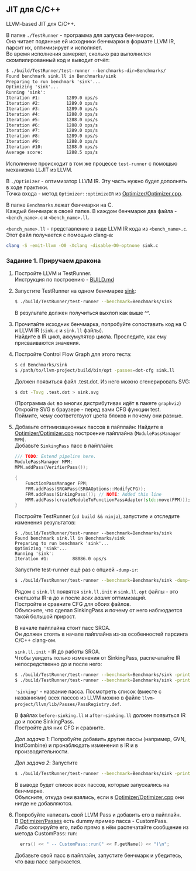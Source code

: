 ## JIT для C/C++

LLVM-based JIT для C/C++.  

В папке `./TestRunner` - программа для запуска бенчмарок.  
Она читает поданные ей исходники бенчмарки в формате LLVM IR, парсит их, оптимизирует и исполняет.  
Во время исполнения замеряет, сколько раз выполнился скомпилированный код и выводит отчёт:

```txt
$ ./build/TestRunner/test-runner --benchmarks-dir=Benchmarks/
Found benchmark sink.ll in Benchmarks/sink
Preparing to run benchmark 'sink'...
Optimizing 'sink'...
Running 'sink':
Iteration #1:          1289.0 ops/s
Iteration #2:          1289.0 ops/s
Iteration #3:          1289.0 ops/s
Iteration #4:          1288.0 ops/s
Iteration #5:          1288.0 ops/s
Iteration #6:          1288.0 ops/s
Iteration #7:          1289.0 ops/s
Iteration #8:          1289.0 ops/s
Iteration #9:          1288.0 ops/s
Iteration #10:         1288.0 ops/s
Average score:         1288.5 ops/s
```
Исполнение происходит в том же процессе `test-runner` с помощью механизма LLJIT из LLVM.

В `./Optimizer` - оптимизатор LLVM IR. Эту часть нужно будет дополнять в ходе практики.  
Точка входа - метод `Optimizer::optimizeIR` из [Optimizer/Optimizer.cpp](Optimizer/Optimizer.cpp).  

В папке `Benchmarks` лежат бенчмарки на C.  
Каждый бенчмарк в своей папке. В каждом бенчмарке два файла - `<bench_name>.c` и `<bench_name>.ll`.

`<bench_name>.ll` - представление в виде LLVM IR кода из `<bench_name>.c`.  
Этот файл получается с помощью clang-a:
```sh
clang -S -emit-llvm -O0 -Xclang -disable-O0-optnone sink.c
```

### Задание 1. Приручаем дракона

1. Постройте LLVM и TestRunner.  
   Инструкция по построению - [BUILD.md](BUILD.md)

2. Запустите TestRunner на одном бенчмарке [sink](Benchmarks/sink):
    ```sh
    $ ./build/TestRunner/test-runner --benchmark=Benchmarks/sink
    ```
    В результате должен получиться выхлоп как выше ^^.

3. Прочитайте исходник бенчмарка, попробуйте сопоставить код на C и LLVM IR (`sink.c` и `sink.ll` файлы).  
   Найдите в IR цикл, аккумулятор цикла. Проследите, как ему присваиваются значения.

4. Постройте Control Flow Graph для этого теста:
    ```sh
    $ cd Benchmarks/sink
    $ /path/to/llvm-project/build/bin/opt -passes=dot-cfg sink.ll
    ```
    Должен появиться файл .test.dot. Из него можно сгенерировать SVG:
    ```sh
    $ dot -Tsvg .test.dot > sink.svg
    ```
    (Программа `dot` во многих дистрибутивах идёт в пакете `graphviz`)  
    Откройте SVG в браузере - перед вами CFG функции test.  
    Поймите, чему соответствуют цвета блоков и почему они разные.

5. Добавьте оптимизационных пассов в пайплайн:
    Найдите в [Optimizer/Optimizer.cpp](Optimizer/Optimizer.cpp) построение пайплайна (`ModulePassManager MPM`).  
    Добавьте `SinkingPass` пасс в пайплайн:
    ```cpp
    /// TODO: Extend pipeline here.
    ModulePassManager MPM;
    MPM.addPass(VerifierPass());

    {
        FunctionPassManager FPM;
        FPM.addPass(SROAPass(SROAOptions::ModifyCFG));
        FPM.addPass(SinkingPass()); // NOTE: Added this line
        MPM.addPass(createModuleToFunctionPassAdaptor(std::move(FPM)));
    }
    ```

    Постройте TestRunner (`cd build && ninja`), запустите и отследите изменения результатов:
    ```
    $ ./build/TestRunner/test-runner --benchmark=Benchmarks/sink
    Found benchmark sink.ll in Benchmarks/sink
    Preparing to run benchmark 'sink'...
    Optimizing 'sink'...
    Running 'sink':
    Iteration #1:         88086.0 ops/s
    ```

    Запустите test-runner ещё раз с опцией `-dump-ir`:
    ```sh
    $ ./build/TestRunner/test-runner --benchmark=Benchmarks/sink -dump-ir
    ```

    Рядом с `sink.ll` появятся `sink.ll.init` и `sink.ll.opt` файлы - это снепшоты IR-а до и после *всех ваших* оптимизаций.  
    Постройте и сравните CFG для обоих файлов.  
    Объясните, что сделал SinkingPass и почему от него наблюдается такой большой прирост.  
 
    В начале пайплайна стоит пасс SROA.  
    Он должен стоять в начале пайплайна из-за особенностей парсинга C/C++ clang-ом.  

    `sink.ll.init` - IR до работы SROA.  
    Чтобы увидеть только изменения от SinkingPass, распечатайте IR непосредственно до и после него:
    ```sh
    $ ./build/TestRunner/test-runner --benchmark=Benchmarks/sink -print-before='sinking' -print-module-scope 2> before-sinking.ll
    $ ./build/TestRunner/test-runner --benchmark=Benchmarks/sink -print-after='sinking' -print-module-scope 2> after-sinking.ll
    ```

    `'sinking'` - название пасса. Посмотреть список (вместе с названиями) всех пассов из LLVM можно в файле `llvm-project/llvm/lib/Passes/PassRegistry.def`.

    В файлах `before-sinking.ll` и `after-sinking.ll` должен появиться IR до и после SinkingPass.  
    Постройте для них CFG и сравните.

    *Доп задача 1*:
    Попробуйте добавить другие пассы (например, GVN, InstCombine) и пронаблюдать изменения в IR и в производительности.

    *Доп задача 2*:
    Запустите
    ```sh
    $ ./build/TestRunner/test-runner --benchmark=Benchmarks/sink -print-after-all 2>&1 | grep 'IR Dump After'
    ```
    В выводе будет список всех пассов, которые запускались на бенчмарке.  
    Объясните, откуда они взялись, если в [Optimizer/Optimizer.cpp](Optimizer/Optimizer.cpp) они нигде не добавляются.

6. Попробуйте написать свой LLVM Pass и добавить его в пайплайн.  
    В [Optimizer/Passes](Optimizer/Passes) есть dummy пример пасса - CustomPass.  
    Либо скопируйте его, либо прямо в нём распечатайте сообщение из метода CustomPass::run:
    ```cpp
      errs() << " -- CustomPass::run(" << F.getName() << ")\n";
    ```
    Добавьте свой пасс в пайплайн, запустите бенчмарк и убедитесь, что ваш пасс запускается.
